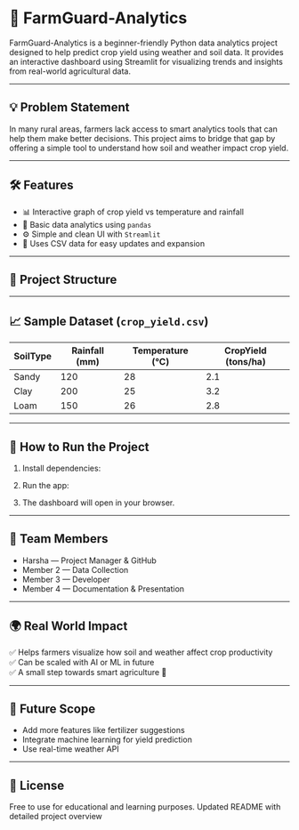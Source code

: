 # 🌾 FarmGuard-Analytics

FarmGuard-Analytics is a beginner-friendly Python data analytics project designed to help predict crop yield using weather and soil data. It provides an interactive dashboard using Streamlit for visualizing trends and insights from real-world agricultural data.

---

## 💡 Problem Statement

In many rural areas, farmers lack access to smart analytics tools that can help them make better decisions. This project aims to bridge that gap by offering a simple tool to understand how soil and weather impact crop yield.

---

## 🛠️ Features

- 📊 Interactive graph of crop yield vs temperature and rainfall
- 🧠 Basic data analytics using `pandas`
- ⚙️ Simple and clean UI with `Streamlit`
- 📁 Uses CSV data for easy updates and expansion

---

## 📂 Project Structure


---

## 📈 Sample Dataset (`crop_yield.csv`)

| SoilType | Rainfall (mm) | Temperature (°C) | CropYield (tons/ha) |
|----------|----------------|------------------|----------------------|
| Sandy    | 120            | 28               | 2.1                  |
| Clay     | 200            | 25               | 3.2                  |
| Loam     | 150            | 26               | 2.8                  |

---

## 🚀 How to Run the Project

1. Install dependencies:

2. Run the app:

3. The dashboard will open in your browser.

---

## 👥 Team Members

- Harsha — Project Manager & GitHub
- Member 2 — Data Collection
- Member 3 — Developer
- Member 4 — Documentation & Presentation

---

## 🌍 Real World Impact

✅ Helps farmers visualize how soil and weather affect crop productivity  
✅ Can be scaled with AI or ML in future  
✅ A small step towards smart agriculture 🚜

---

## 📌 Future Scope

- Add more features like fertilizer suggestions  
- Integrate machine learning for yield prediction  
- Use real-time weather API

---

## 📜 License

Free to use for educational and learning purposes.
Updated README with detailed project overview
